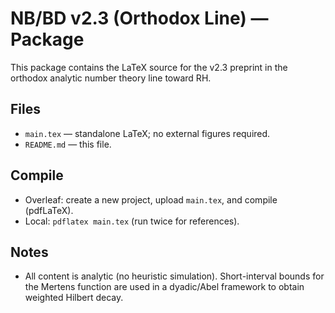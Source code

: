 # NB/BD v2.3 (Orthodox Line) — Package

This package contains the LaTeX source for the v2.3 preprint in the orthodox analytic number theory line toward RH.

## Files
- `main.tex` — standalone LaTeX; no external figures required.
- `README.md` — this file.

## Compile
- Overleaf: create a new project, upload `main.tex`, and compile (pdfLaTeX).
- Local: `pdflatex main.tex` (run twice for references).

## Notes
- All content is analytic (no heuristic simulation). Short-interval bounds for the Mertens function are used in a dyadic/Abel framework to obtain weighted Hilbert decay.
